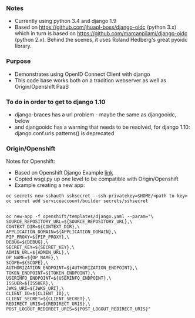 ### Notes ###
- Currently using python 3.4 and django 1.9
- Based on https://github.com/jhuapl-boss/django-oidc (python 3.x) which in turn is based on https://github.com/marcanpilami/django-oidc (python 2.x).  Behind the scenes, it uses Roland Hedberg's great pyoidc library.

### Purpose ###
- Demonstrates using OpenID Connect Client with django
- This code base works both on a tradition webserver as well as Origin/Openshift PaaS

### To do in order to get to django 1.10 ###
- django-braces has a url problem - maybe the same as djangooidc, below
- and djangooidc has a warning that needs to be resolved, for django 1.10: django.conf.urls.patterns() is deprecated 

### Origin/Openshift ###
Notes for Openshift:

- Based on Openshift Django Example [link](https://github.com/openshift/django-ex)
- Copied wsgi.py up one level to be compatible with Origin/Openshift
- Example creating a new app:

```
oc secrets new-sshauth sshsecret --ssh-privatekey=$HOME/<path to key>
oc secret add serviceaccount/builder secrets/sshsecret


oc new-app -f openshift/templates/django.yaml --param="\
SOURCE_REPOSITORY_URL=${SOURCE_REPOSITORY_URL},\
CONTEXT_DIR=${CONTEXT_DIR},\
APPLICATION_DOMAIN=${APPLICATION_DOMAIN},\
PIP_PROXY=${PIP_PROXY},\
DEBUG=${DEBUG},\
SECRET_KEY=${SECRET_KEY},\
ADMIN_URL=${ADMIN_URL},\
OP_NAME=${OP_NAME},\
SCOPE=${SCOPE},\
AUTHORIZATION_ENDPOINT=${AUTHORIZATION_ENDPOINT},\
TOKEN_ENDPOINT=${TOKEN_ENDPOINT},\
USERINFO_ENDPOINT=${USERINFO_ENDPOINT},\
ISSUER=${ISSUER},\
JWKS_URI=${JWKS_URI},\
CLIENT_ID=${CLIENT_ID},\
CLIENT_SECRET=${CLIENT_SECRET},\
REDIRECT_URIS=${REDIRECT_URIS},\
POST_LOGOUT_REDIRECT_URIS=${POST_LOGOUT_REDIRECT_URIS}"
```
